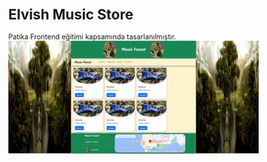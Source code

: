 # Elvish Music Store

Patika Frontend eğitimi kapsamında tasarlanılmıştır.
![projeResmi](/Ekran%20görüntüsü%202023-07-15%20181527.png)